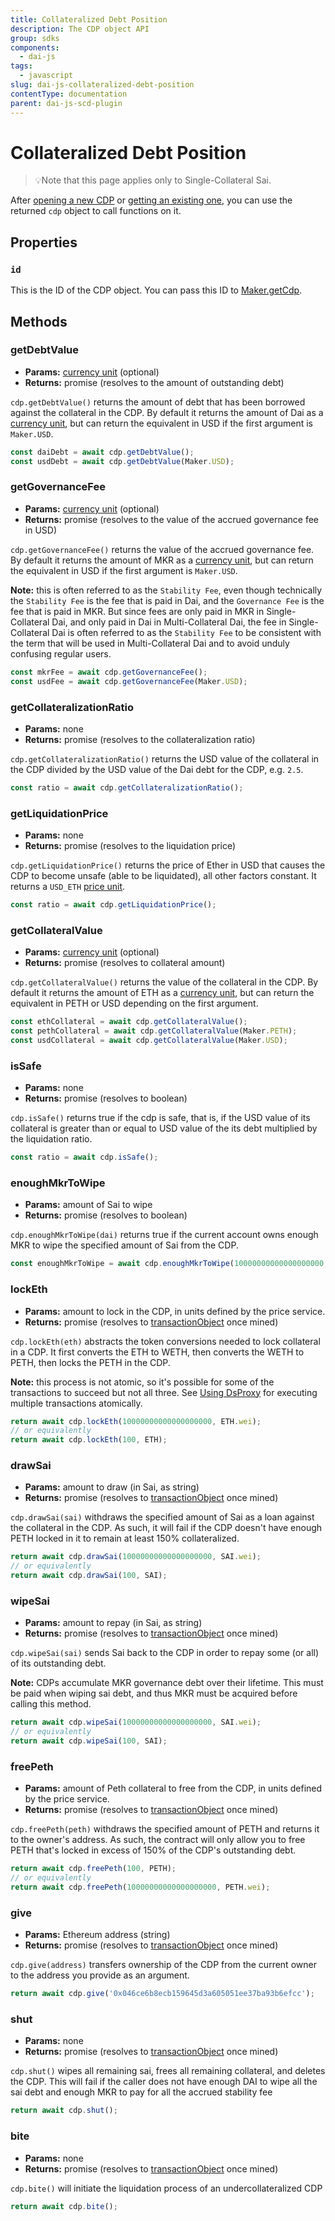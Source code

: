 ```yaml
---
title: Collateralized Debt Position
description: The CDP object API
group: sdks
components:
  - dai-js
tags:
  - javascript
slug: dai-js-collateralized-debt-position
contentType: documentation
parent: dai-js-scd-plugin
---
```


# Collateralized Debt Position

> 💡Note that this page applies only to Single-Collateral Sai.

After [opening a new CDP](./#opencdp) or [getting an existing one](./#getcdp-int-id), you can use the returned `cdp` object to call functions on it.

## Properties

### **`id`**

This is the ID of the CDP object. You can pass this ID to [Maker.getCdp](Maker#getcdp).

## Methods

### getDebtValue

- **Params:** [currency unit](Currency-units) \(optional\)
- **Returns:** promise \(resolves to the amount of outstanding debt\)

`cdp.getDebtValue()` returns the amount of debt that has been borrowed against the collateral in the CDP. By default it returns the amount of Dai as a [currency unit](https://makerdao.com/documentation/#units), but can return the equivalent in USD if the first argument is `Maker.USD`.

```javascript
const daiDebt = await cdp.getDebtValue();
const usdDebt = await cdp.getDebtValue(Maker.USD);
```

### getGovernanceFee

- **Params:** [currency unit](Currency-units) \(optional\)
- **Returns:** promise \(resolves to the value of the accrued governance fee in USD\)

`cdp.getGovernanceFee()` returns the value of the accrued governance fee. By default it returns the amount of MKR as a [currency unit](https://makerdao.com/documentation/#units), but can return the equivalent in USD if the first argument is `Maker.USD`.

**Note:** this is often referred to as the `Stability Fee`, even though technically the `Stability Fee` is the fee that is paid in Dai, and the `Governance Fee` is the fee that is paid in MKR. But since fees are only paid in MKR in Single-Collateral Dai, and only paid in Dai in Multi-Collateral Dai, the fee in Single-Collateral Dai is often referred to as the `Stability Fee` to be consistent with the term that will be used in Multi-Collateral Dai and to avoid unduly confusing regular users.

```javascript
const mkrFee = await cdp.getGovernanceFee();
const usdFee = await cdp.getGovernanceFee(Maker.USD);
```

### getCollateralizationRatio

- **Params:** none
- **Returns:** promise \(resolves to the collateralization ratio\)

`cdp.getCollateralizationRatio()` returns the USD value of the collateral in the CDP divided by the USD value of the Dai debt for the CDP, e.g. `2.5`.

```javascript
const ratio = await cdp.getCollateralizationRatio();
```

### **getLiquidationPrice**

- **Params:** none
- **Returns:** promise \(resolves to the liquidation price\)

`cdp.getLiquidationPrice()` returns the price of Ether in USD that causes the CDP to become unsafe \(able to be liquidated\), all other factors constant. It returns a `USD_ETH` [price unit](https://makerdao.com/documentation/#units).

```javascript
const ratio = await cdp.getLiquidationPrice();
```

### getCollateralValue

- **Params:** [currency unit](Currency-units) \(optional\)
- **Returns:** promise \(resolves to collateral amount\)

`cdp.getCollateralValue()` returns the value of the collateral in the CDP. By default it returns the amount of ETH as a [currency unit](https://makerdao.com/documentation/#units), but can return the equivalent in PETH or USD depending on the first argument.

```javascript
const ethCollateral = await cdp.getCollateralValue();
const pethCollateral = await cdp.getCollateralValue(Maker.PETH);
const usdCollateral = await cdp.getCollateralValue(Maker.USD);
```

### isSafe

- **Params:** none
- **Returns:** promise \(resolves to boolean\)

`cdp.isSafe()` returns true if the cdp is safe, that is, if the USD value of its collateral is greater than or equal to USD value of the its debt multiplied by the liquidation ratio.

```javascript
const ratio = await cdp.isSafe();
```

### enoughMkrToWipe

- **Params:** amount of Sai to wipe
- **Returns:** promise \(resolves to boolean\)

`cdp.enoughMkrToWipe(dai)` returns true if the current account owns enough MKR to wipe the specified amount of Sai from the CDP.

```javascript
const enoughMkrToWipe = await cdp.enoughMkrToWipe(10000000000000000000, SAI.wei);
```

### lockEth

- **Params:** amount to lock in the CDP, in units defined by the price service.
- **Returns:** promise \(resolves to [transactionObject](https://makerdao.com/documentation/#transactions) once mined\)

`cdp.lockEth(eth)` abstracts the token conversions needed to lock collateral in a CDP. It first converts the ETH to WETH, then converts the WETH to PETH, then locks the PETH in the CDP.

**Note:** this process is not atomic, so it's possible for some of the transactions to succeed but not all three. See [Using DsProxy](https://makerdao.com/documentation/#proxy-service) for executing multiple transactions atomically.

```javascript
return await cdp.lockEth(10000000000000000000, ETH.wei);
// or equivalently
return await cdp.lockEth(100, ETH);
```

### drawSai

- **Params:** amount to draw \(in Sai, as string\)
- **Returns:** promise \(resolves to [transactionObject](https://makerdao.com/documentation/#transactions) once mined\)

`cdp.drawSai(sai)` withdraws the specified amount of Sai as a loan against the collateral in the CDP. As such, it will fail if the CDP doesn't have enough PETH locked in it to remain at least 150% collateralized.

```javascript
return await cdp.drawSai(10000000000000000000, SAI.wei);
// or equivalently
return await cdp.drawSai(100, SAI);
```

### wipeSai

- **Params:** amount to repay \(in Sai, as string\)
- **Returns:** promise \(resolves to [transactionObject](https://makerdao.com/documentation/#transactions) once mined\)

`cdp.wipeSai(sai)` sends Sai back to the CDP in order to repay some \(or all\) of its outstanding debt.

**Note:** CDPs accumulate MKR governance debt over their lifetime. This must be paid when wiping sai debt, and thus MKR must be acquired before calling this method.

```javascript
return await cdp.wipeSai(10000000000000000000, SAI.wei);
// or equivalently
return await cdp.wipeSai(100, SAI);
```

### freePeth

- **Params:** amount of Peth collateral to free from the CDP, in units defined by the price service.
- **Returns:** promise \(resolves to [transactionObject](https://makerdao.com/documentation/#transactions) once mined\)

`cdp.freePeth(peth)` withdraws the specified amount of PETH and returns it to the owner's address. As such, the contract will only allow you to free PETH that's locked in excess of 150% of the CDP's outstanding debt.

```javascript
return await cdp.freePeth(100, PETH);
// or equivalently
return await cdp.freePeth(10000000000000000000, PETH.wei);
```

### give

- **Params:** Ethereum address \(string\)
- **Returns:** promise \(resolves to [transactionObject](https://makerdao.com/documentation/#transactions) once mined\)

`cdp.give(address)` transfers ownership of the CDP from the current owner to the address you provide as an argument.

```javascript
return await cdp.give('0x046ce6b8ecb159645d3a605051ee37ba93b6efcc');
```

### shut

- **Params:** none
- **Returns:** promise \(resolves to [transactionObject](https://makerdao.com/documentation/#transactions) once mined\)

`cdp.shut()` wipes all remaining sai, frees all remaining collateral, and deletes the CDP. This will fail if the caller does not have enough DAI to wipe all the sai debt and enough MKR to pay for all the accrued stability fee

```javascript
return await cdp.shut();
```

### **bite**

- **Params:** none
- **Returns:** promise \(resolves to [transactionObject](https://makerdao.com/documentation/#transactions) once mined\)

`cdp.bite()` will initiate the liquidation process of an undercollateralized CDP

```javascript
return await cdp.bite();
```
